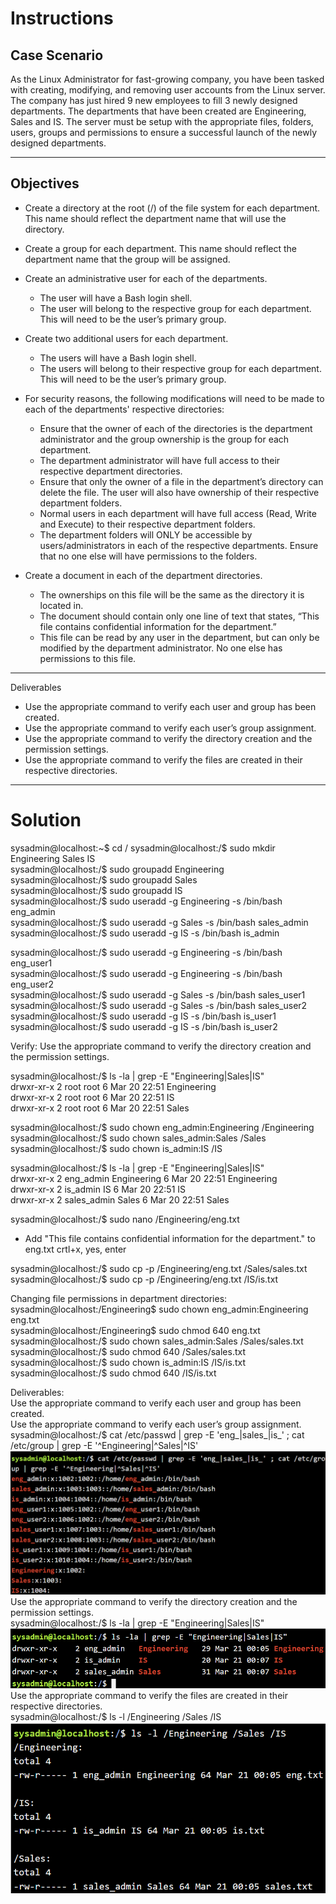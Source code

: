 # Instructions

## Case Scenario 

As the Linux Administrator for fast-growing company, you have been tasked with creating, modifying, and removing user accounts from the Linux server. The company has just hired 9 new employees to fill 3 newly designed departments. The departments that have been created are Engineering, Sales and IS. The server must be setup with the appropriate files, folders, users, groups and permissions to ensure a successful launch of the newly designed departments.
***
## Objectives

- Create a directory at the root (/) of the file system for each department. This name should reflect the department name that will use the directory.

- Create a group for each department. This name should reflect the department name that the group will be assigned.

- Create an administrative user for each of the departments.
  - The user will have a Bash login shell.
  - The user will belong to the respective group for each department. This will need to be the user’s primary group.

- Create two additional users for each department.
  - The users will have a Bash login shell.
  - The users will belong to their respective group for each department. This will need to be the user’s primary group.

- For security reasons, the following modifications will need to be made to each of the departments' respective directories:
  - Ensure that the owner of each of the directories is the department administrator and the group ownership is the group for each department.
  - The department administrator will have full access to their respective department directories.
  - Ensure that only the owner of a file in the department’s directory can delete the file. The user will also have ownership of their respective department folders.
  - Normal users in each department will have full access (Read, Write and Execute) to their respective department folders.
  - The department folders will ONLY be accessible by users/administrators in each of the respective departments. Ensure that no one else will have permissions to the folders.

- Create a document in each of the department directories.

  - The ownerships on this file will be the same as the directory it is located in.
  - The document should contain only one line of text that states, “This file contains confidential information for the department.”
  - This file can be read by any user in the department, but can only be modified by the department administrator. No one else has permissions to this file.
***
Deliverables

- Use the appropriate command to verify each user and group has been created.
- Use the appropriate command to verify each user’s group assignment.
- Use the appropriate command to verify the directory creation and the permission settings.
- Use the appropriate command to verify the files are created in their respective directories.
***

# Solution
sysadmin@localhost:~$ cd /
sysadmin@localhost:/$ sudo mkdir Engineering Sales IS  
sysadmin@localhost:/$ sudo groupadd Engineering                                 
sysadmin@localhost:/$ sudo groupadd Sales                                       
sysadmin@localhost:/$ sudo groupadd IS  
sysadmin@localhost:/$ sudo useradd -g Engineering -s /bin/bash eng_admin        
sysadmin@localhost:/$ sudo useradd -g Sales -s /bin/bash sales_admin            
sysadmin@localhost:/$ sudo useradd -g IS -s /bin/bash is_admin   


sysadmin@localhost:/$ sudo useradd -g Engineering -s /bin/bash eng_user1  
sysadmin@localhost:/$ sudo useradd -g Engineering -s /bin/bash eng_user2  
sysadmin@localhost:/$ sudo useradd -g Sales -s /bin/bash sales_user1            
sysadmin@localhost:/$ sudo useradd -g Sales -s /bin/bash sales_user2  
sysadmin@localhost:/$ sudo useradd -g IS -s /bin/bash is_user1                  
sysadmin@localhost:/$ sudo useradd -g IS -s /bin/bash is_user2   

Verify:
Use the appropriate command to verify the directory creation and the permission settings.

sysadmin@localhost:/$ ls -la | grep -E "Engineering|Sales|IS"                   
drwxr-xr-x    2 root root    6 Mar 20 22:51 Engineering                         
drwxr-xr-x    2 root root    6 Mar 20 22:51 IS                                  
drwxr-xr-x    2 root root    6 Mar 20 22:51 Sales  

sysadmin@localhost:/$ sudo chown eng_admin:Engineering /Engineering             
sysadmin@localhost:/$ sudo chown sales_admin:Sales /Sales                       
sysadmin@localhost:/$ sudo chown is_admin:IS /IS  

sysadmin@localhost:/$ ls -la | grep -E "Engineering|Sales|IS"                   
drwxr-xr-x    2 eng_admin   Engineering    6 Mar 20 22:51 Engineering           
drwxr-xr-x    2 is_admin    IS             6 Mar 20 22:51 IS                    
drwxr-xr-x    2 sales_admin Sales          6 Mar 20 22:51 Sales 

sysadmin@localhost:/$ sudo nano /Engineering/eng.txt
 - Add "This file contains confidential information for the department." to eng.txt crtl+x, yes, enter  

sysadmin@localhost:/$ sudo cp -p /Engineering/eng.txt /Sales/sales.txt          
sysadmin@localhost:/$ sudo cp -p /Engineering/eng.txt /IS/is.txt

Changing file permissions in department directories:  
sysadmin@localhost:/Engineering$ sudo chown eng_admin:Engineering eng.txt  
sysadmin@localhost:/Engineering$ sudo chmod 640 eng.txt  
sysadmin@localhost:/$ sudo chown sales_admin:Sales /Sales/sales.txt             
sysadmin@localhost:/$ sudo chmod 640 /Sales/sales.txt                           
sysadmin@localhost:/$ sudo chown is_admin:IS /IS/is.txt                         
sysadmin@localhost:/$ sudo chmod 640 /IS/is.txt 

Deliverables:  
Use the appropriate command to verify each user and group has been created.  
Use the appropriate command to verify each user’s group assignment.  
sysadmin@localhost:/$ cat /etc/passwd | grep -E 'eng_|sales_|is_' ; cat /etc/group | grep -E '^Engineering|^Sales|^IS'    
![alt text](Images/Deliverable1_2.png)
Use the appropriate command to verify the directory creation and the permission settings.  
sysadmin@localhost:/$ ls -la | grep -E "Engineering|Sales|IS" 
![alt text](Images/Deliverable3.png)
Use the appropriate command to verify the files are created in their respective directories.  
sysadmin@localhost:/$ ls -l /Engineering /Sales /IS  
![alt text](Images/Deliverable4.png)
